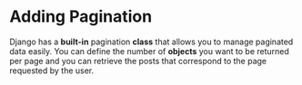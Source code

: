 # Adding Pagination

Django has a **built-in** pagination **class** that allows you to manage paginated data easily. You can define the number of **objects** you want to be returned per page and you can retrieve the posts that correspond to the page requested by the user.